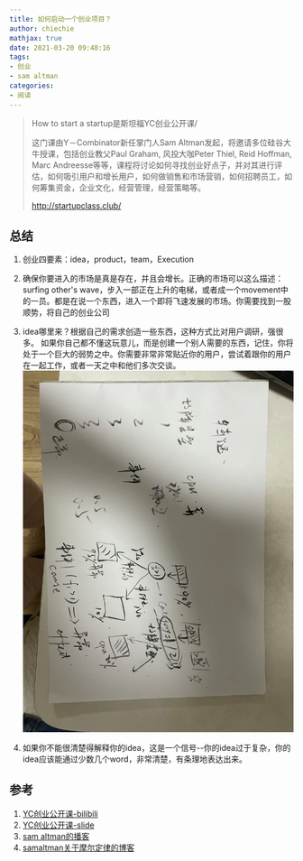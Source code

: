 ```yaml
---
title: 如何启动一个创业项目？
author: chiechie
mathjax: true
date: 2021-03-20 09:48:16
tags: 
- 创业
- sam altman
categories: 
- 阅读
---
```



> How to start a startup是斯坦福YC创业公开课/
> 
> 这门课由Y－Combinator新任掌门人Sam Altman发起，将邀请多位硅谷大牛授课，包括创业教父Paul Graham, 风投大咖Peter Thiel, Reid Hoffman, Marc Andreesse等等，课程将讨论如何寻找创业好点子，并对其进行评估，如何吸引用户和增长用户，如何做销售和市场营销，如何招聘员工，如何筹集资金，企业文化，经营管理，经营策略等。
>
> http://startupclass.club/

## 总结

1. 创业四要素：idea，product，team，Execution
2. 确保你要进入的市场是真是存在，并且会增长。正确的市场可以这么描述：surfing other's wave，步入一部正在上升的电梯，或者成一个movement中的一员。都是在说一个东西，进入一个即将飞速发展的市场。你需要找到一股顺势，将自己的创业公司
3. idea哪里来？根据自己的需求创造一些东西，这种方式比对用户调研，强很多。
   如果你自己都不懂这玩意儿，而是创建一个别人需要的东西，记住，你将处于一个巨大的弱势之中。你需要非常非常贴近你的用户，尝试着跟你的用户在一起工作，或者一天之中和他们多次交谈。
    ![用户喜欢分布](the-book-of-why/img.png)
   
4. 如果你不能很清楚得解释你的idea，这是一个信号--你的idea过于复杂，你的idea应该能通过少数几个word，非常清楚，有条理地表达出来。


## 参考
1. [YC创业公开课-bilibili](https://www.bilibili.com/video/BV13K4y1b7yE?t=703)
2. [YC创业公开课-slide](https://www.dropbox.com/s/uio0cep4a2454ar/Lecture_1_Sam.pdf?dl=0)
3. [sam altman的播客](https://blog.samaltman.com/)
4. [samaltman关于摩尔定律的博客](https://moores.samaltman.com/)